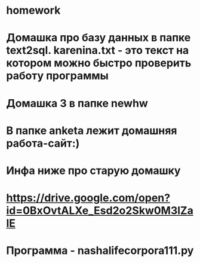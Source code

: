 # homework
# Домашка про базу данных в папке text2sql. karenina.txt - это текст на котором можно быстро проверить работу программы

# Домашка 3 в папке newhw

# В папке anketa лежит домашняя работа-сайт:)

# Инфа ниже про старую домашку
# https://drive.google.com/open?id=0BxOvtALXe_Esd2o2Skw0M3lZalE
# Программа - nashalifecorpora111.py
